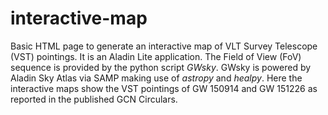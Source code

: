 # interactive-map
Basic HTML page to generate an interactive map of VLT Survey Telescope (VST) pointings.
It is an Aladin Lite application. The Field of View (FoV) sequence is provided by the python script *GWsky*.
GWsky is powered by Aladin Sky Atlas via SAMP making use of *astropy* and *healpy*.
Here the interactive maps show the VST pointings of GW 150914 and GW 151226 as reported
in the published GCN Circulars. 


